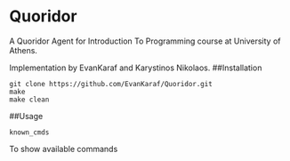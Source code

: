 # Quoridor
A Quoridor Agent for Introduction To Programming course at University of Athens.

Implementation by EvanKaraf and Karystinos Nikolaos.
##Installation
```
git clone https://github.com/EvanKaraf/Quoridor.git
make
make clean
```

##Usage
```
known_cmds
```
To show available commands
